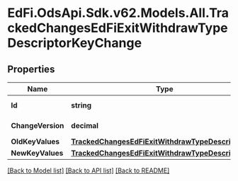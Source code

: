 # EdFi.OdsApi.Sdk.v62.Models.All.TrackedChangesEdFiExitWithdrawTypeDescriptorKeyChange

## Properties

Name | Type | Description | Notes
------------ | ------------- | ------------- | -------------
**Id** | **string** | Resource identifier | [optional] 
**ChangeVersion** | **decimal** | Change version | [optional] 
**OldKeyValues** | [**TrackedChangesEdFiExitWithdrawTypeDescriptorKey**](TrackedChangesEdFiExitWithdrawTypeDescriptorKey.md) |  | [optional] 
**NewKeyValues** | [**TrackedChangesEdFiExitWithdrawTypeDescriptorKey**](TrackedChangesEdFiExitWithdrawTypeDescriptorKey.md) |  | [optional] 

[[Back to Model list]](../README.md#documentation-for-models) [[Back to API list]](../README.md#documentation-for-api-endpoints) [[Back to README]](../README.md)

